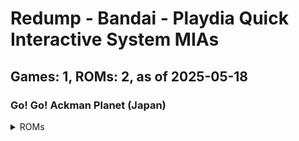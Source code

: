 # Redump - Bandai - Playdia Quick Interactive System MIAs
## Games: 1, ROMs: 2, as of 2025-05-18

### Go! Go! Ackman Planet (Japan)
<details>
<summary>ROMs</summary>

- Go! Go! Ackman Planet (Japan) (Track 1).bin, CRC: 1cbf2c16
- Go! Go! Ackman Planet (Japan) (Track 2).bin, CRC: f1974e93
</details>

